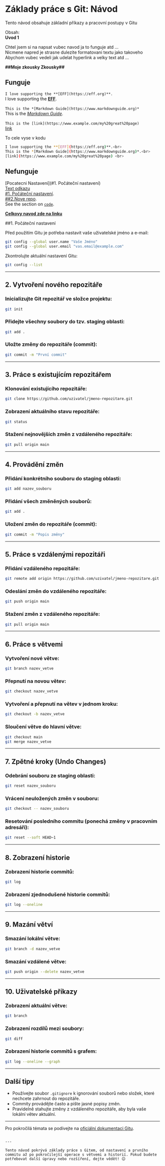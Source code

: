 
# Základy práce s Git: Návod

Tento návod obsahuje základní příkazy a pracovní postupy v Gitu

Obsah:<br>
**Uvod 1**<br>

Chtel jsem si na napsat vubec navod ja to funguje atd ...<br>
Nicmene napred je strasne dulezite formatovani textu jako takoveho <br>
Abychom vubec vedeli jak udelat hyperlink a velky text atd ... <br>

**##Moje zkousky Zkousky##<br>**

## Funguje
 ```I love supporting the **[EFF](https://eff.org)**.```<br>
I love supporting the **[EFF](https://eff.org)**.<br> <br> 
```This is the *[Markdown Guide](https://www.markdownguide.org)*```<br>
This is the *[Markdown Guide](https://www.markdownguide.org)*.<br><br> 
```This is the [link](https://www.example.com/my%20great%20page) ```<br>
[link](https://www.example.com/my%20great%20page) <br>

To cele vyse v kodu 
```bash
I love supporting the **[EFF](https://eff.org)**.<br>
This is the *[Markdown Guide](https://www.markdownguide.org)*.<br>
[link](https://www.example.com/my%20great%20page) <br>
```





## Nefunguje 
[Pocatecni Nastaveni](#1. Počáteční nastavení)<br>
[Text odkazu](#nazev-sekce)<br>
[#1. Počáteční nastavení](##1.).<br>
[##2.Nove repo](##2.).<br>
See the section on [`code`](#code).<br>

**[Celkovy navod zde na linku](https://www.markdownguide.org/cheat-sheet/)**




##1. Počáteční nastavení

Před použitím Gitu je potřeba nastavit vaše uživatelské jméno a e-mail:

```bash
git config --global user.name "Vaše Jméno"
git config --global user.email "vas.email@example.com"
```

Zkontrolujte aktuální nastavení Gitu:

```bash
git config --list
```

---

## 2. Vytvoření nového repozitáře

### Inicializujte Git repozitář ve složce projektu:
```bash
git init
```

### Přidejte všechny soubory do tzv. staging oblasti:
```bash
git add .
```

### Uložte změny do repozitáře (commit):
```bash
git commit -m "První commit"
```

---

## 3. Práce s existujícím repozitářem

### Klonování existujícího repozitáře:
```bash
git clone https://github.com/uzivatel/jmeno-repozitare.git
```

### Zobrazení aktuálního stavu repozitáře:
```bash
git status
```

### Stažení nejnovějších změn z vzdáleného repozitáře:
```bash
git pull origin main
```

---

## 4. Provádění změn

### Přidání konkrétního souboru do staging oblasti:
```bash
git add nazev_souboru
```

### Přidání všech změněných souborů:
```bash
git add .
```

### Uložení změn do repozitáře (commit):
```bash
git commit -m "Popis změny"
```

---

## 5. Práce s vzdálenými repozitáři

### Přidání vzdáleného repozitáře:
```bash
git remote add origin https://github.com/uzivatel/jmeno-repozitare.git
```

### Odeslání změn do vzdáleného repozitáře:
```bash
git push origin main
```

### Stažení změn z vzdáleného repozitáře:
```bash
git pull origin main
```

---

## 6. Práce s větvemi

### Vytvoření nové větve:
```bash
git branch nazev_vetve
```

### Přepnutí na novou větev:
```bash
git checkout nazev_vetve
```

### Vytvoření a přepnutí na větev v jednom kroku:
```bash
git checkout -b nazev_vetve
```

### Sloučení větve do hlavní větve:
```bash
git checkout main
git merge nazev_vetve
```

---

## 7. Zpětné kroky (Undo Changes)

### Odebrání souboru ze staging oblasti:
```bash
git reset nazev_souboru
```

### Vrácení neuložených změn v souboru:
```bash
git checkout -- nazev_souboru
```

### Resetování posledního commitu (ponechá změny v pracovním adresáři):
```bash
git reset --soft HEAD~1
```

---

## 8. Zobrazení historie

### Zobrazení historie commitů:
```bash
git log
```

### Zobrazení zjednodušené historie commitů:
```bash
git log --oneline
```

---

## 9. Mazání větví

### Smazání lokální větve:
```bash
git branch -d nazev_vetve
```

### Smazání vzdálené větve:
```bash
git push origin --delete nazev_vetve
```

---

## 10. Uživatelské příkazy

### Zobrazení aktuální větve:
```bash
git branch
```

### Zobrazení rozdílů mezi soubory:
```bash
git diff
```

### Zobrazení historie commitů s grafem:
```bash
git log --oneline --graph
```

---

## Další tipy

- Používejte soubor `.gitignore` k ignorování souborů nebo složek, které nechcete zahrnout do repozitáře.
- Commity provádějte často a pište jasné popisy změn.
- Pravidelně stahujte změny z vzdáleného repozitáře, aby byla vaše lokální větev aktuální.

---

Pro pokročilá témata se podívejte na [oficiální dokumentaci Gitu](https://git-scm.com/doc).
```

---

Tento návod pokrývá základy práce s Gitem, od nastavení a prvního commitu až po pokročilejší operace s větvemi a historií. Pokud budete potřebovat další úpravy nebo rozšíření, dejte vědět! 😊
